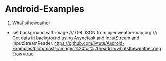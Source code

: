 # Android-Examples

1. What'stheweather
  - set background with image /// Get JSON from openweathermap.org /// Get data in background using Asynctask and InputStream and InputStreamReader. 
 https://github.com/lvtute/Android-Examples/blob/master/images%20for%20readme/whatstheweather.png?raw=true
